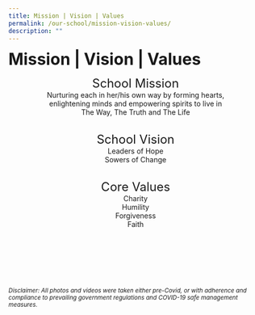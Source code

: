 ```yaml
---
title: Mission | Vision | Values
permalink: /our-school/mission-vision-values/
description: ""
---
```




**<font size=6>Mission | Vision | Values</font>**




<center>

<font size=5>School Mission</font>
<br>
Nurturing each in her/his own way by forming hearts,<br>
enlightening minds and empowering spirits to live in<br>
The Way, The Truth and The Life<br><br>


  

  
<font size=5>School Vision</font><br>
Leaders of Hope<br>
Sowers of Change
<br><br>

  

<font size=5>Core Values</font><br>
Charity<br>
Humility<br>
Forgiveness<br>
Faith

</center>  
	
<br><br><br><br><br><br>
<sup>_Disclaimer: All photos and videos were taken either pre-Covid, or with adherence and compliance to prevailing government regulations and COVID-19 safe management measures._</sup>